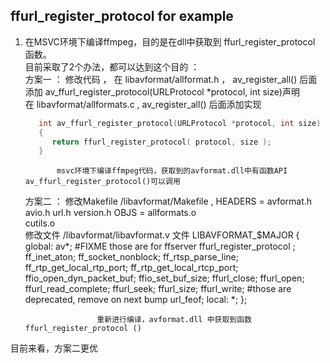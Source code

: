 ## ffurl_register_protocol for example

1. 在MSVC环境下编译ffmpeg，目的是在dll中获取到 ffurl_register_protocol 函数。    
   目前采取了2个办法，都可以达到这个目的 ：    
   方案一 ： 修改代码 ， 在 libavformat/allformat.h ， av_register_all() 后面添加 av_ffurl_register_protocol(URLProtocol *protocol, int size)声明      
           在 libavformat/allformats.c , av_register_all() 后面添加实现        
   ```C
      int av_ffurl_register_protocol(URLProtocol *protocol, int size)   
      {   
         return ffurl_register_protocol( protocol, size );    
      }
    ```
              msvc环境下编译ffmpeg代码，获取到的avformat.dll中有函数API   av_ffurl_register_protocol()可以调用

   方案二 ：  修改Makefile  /libavformat/Makefile  , 
                           HEADERS = avformat.h avio.h url.h version.h
                           OBJS = allformats.o         \
                           cutils.o             \
              修改文件     /libavformat/libavformat.v 文件
               LIBAVFORMAT_$MAJOR {
        global: av*;
                #FIXME those are for ffserver
                ffurl_register_protocol ;
                ff_inet_aton;
                ff_socket_nonblock;
                ff_rtsp_parse_line;
                ff_rtp_get_local_rtp_port;
                ff_rtp_get_local_rtcp_port;
                ffio_open_dyn_packet_buf;
                ffio_set_buf_size;
                ffurl_close;
                ffurl_open;
                ffurl_read_complete;
                ffurl_seek;
                ffurl_size;
                ffurl_write;
                #those are deprecated, remove on next bump
                url_feof;
        local: *;
};

                       重新进行编译，avformat.dll 中获取到函数 ffurl_register_protocol ()

目前来看，方案二更优
